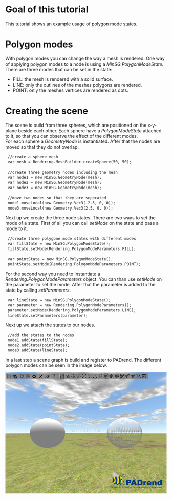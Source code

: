 <!------------------------------------------------------------------------------------------------
This work is licensed under the Creative Commons Attribution-ShareAlike 4.0 International License.
 To view a copy of this license, visit http://creativecommons.org/licenses/by-sa/4.0/.
 Author: Florian Pieper (fpieper@mail.uni-paderborn.de)
 PADrend Version 1.0.0
------------------------------------------------------------------------------------------------->

# Goal of this tutorial
This tutorial shows an example usage of polygon mode states.

# Polygon modes
With polygon modes you can change the way a mesh is rendered.
One way of applying polygon modes to a node is using a _MinSG.PolygonModeState_.
There are three modes that can be set in the state:
* FILL: the mesh is rendered with a solid surface.
* LINE: only the outlines of the meshes polygons are rendered.
* POINT: only the meshes vertices are rendered as dots.

# Creating the scene
The scene is build from three spheres, which are positioned on the x-y-plane beside each other.
Each sphere have a _PolygonModeState_ attached to it, so that you can observe the effect of the different modes.  
For each sphere a _GeometryNode_ is instantiated.
After that the nodes are moved so that they do not overlap.

<!---INCLUDE src=PolygonModeState.escript, start=14, end=24--->
<!---BEGINN_CODESECTION--->
<!---Automaticly generated section. Do not edit!!!--->
     //create a sphere mesh
     var mesh = Rendering.MeshBuilder.createSphere(50, 50);

     //create three geometry nodes including the mesh
     var node1 = new MinSG.GeometryNode(mesh);
     var node2 = new MinSG.GeometryNode(mesh);
     var node3 = new MinSG.GeometryNode(mesh);

     //move two nodes so that they are seperated
     node1.moveLocal(new Geometry.Vec3(-2.5, 0, 0));
     node3.moveLocal(new Geometry.Vec3(2.5, 0, 0));
<!---END_CODESECTION--->

Next up we create the three node states.
There are two ways to set the mode of a state.
First of all you can call _setMode_ on the state and pass a mode to it.

<!---INCLUDE src=PolygonModeState.escript, start=26, end=31--->
<!---BEGINN_CODESECTION--->
<!---Automaticly generated section. Do not edit!!!--->
     //create three polygone mode states with different modes
     var fillState = new MinSG.PolygonModeState();
     fillState.setMode(Rendering.PolygonModeParameters.FILL);

     var pointState = new MinSG.PolygonModeState();
     pointState.setMode(Rendering.PolygonModeParameters.POINT);
<!---END_CODESECTION--->

For the second way you need to instantiate a _Rendering.PolygonModeParameters_ object.
You can than use _setMode_ on the parameter to set the mode.
After that the parameter is added to the state by calling _setParameters_.

<!---INCLUDE src=PolygonModeState.escript, start=33, end=36--->
<!---BEGINN_CODESECTION--->
<!---Automaticly generated section. Do not edit!!!--->
     var lineState = new MinSG.PolygonModeState();
     var parameter = new Rendering.PolygonModeParameters();
     parameter.setMode(Rendering.PolygonModeParameters.LINE);
     lineState.setParameters(parameter);
<!---END_CODESECTION--->

Next up we attach the states to our nodes.

<!---INCLUDE src=PolygonModeState.escript, start=38, end=41--->
<!---BEGINN_CODESECTION--->
<!---Automaticly generated section. Do not edit!!!--->
     //add the states to the nodes
     node1.addState(fillState);
     node2.addState(pointState);
     node3.addState(lineState);
<!---END_CODESECTION--->

In a last step a scene graph is build and register to PADrend.
The different polygon modes can be seen in the image below.

![Polygon modes](polygon_modes.png)

